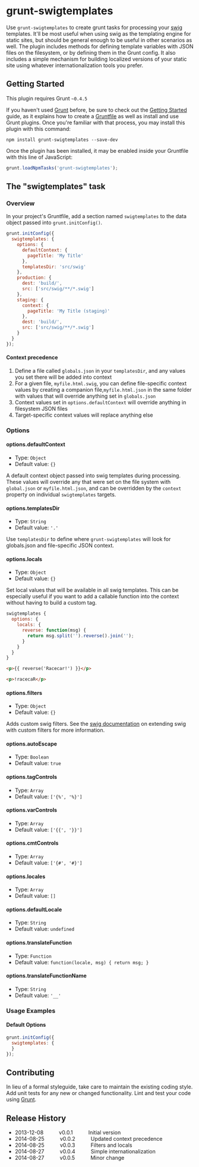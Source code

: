 # grunt-swigtemplates

Use `grunt-swigtemplates` to create grunt tasks for processing your [swig](http://paularmstrong.github.io/swig/)
templates. It'll be most useful when using swig as the templating engine for static sites, but should be general enough
to be useful in other scenarios as well. The plugin includes methods for defining template variables with JSON files
on the filesystem, or by defining them in the Grunt config. It also includes a simple mechanism for building localized
versions of your static site using whatever internationalization tools you prefer.


## Getting Started
This plugin requires Grunt `~0.4.5`

If you haven't used [Grunt](http://gruntjs.com/) before, be sure to check out the [Getting Started](http://gruntjs.com/getting-started) guide, as it explains how to create a [Gruntfile](http://gruntjs.com/sample-gruntfile) as well as install and use Grunt plugins. Once you're familiar with that process, you may install this plugin with this command:

```shell
npm install grunt-swigtemplates --save-dev
```

Once the plugin has been installed, it may be enabled inside your Gruntfile with this line of JavaScript:

```js
grunt.loadNpmTasks('grunt-swigtemplates');
```

## The "swigtemplates" task

### Overview
In your project's Gruntfile, add a section named `swigtemplates` to the data object passed into `grunt.initConfig()`.

```js
grunt.initConfig({
  swigtemplates: {
    options: {
      defaultContext: {
        pageTitle: 'My Title'
      },
      templatesDir: 'src/swig'
    },
    production: {
      dest: 'build/',
      src: ['src/swig/**/*.swig']
    },
    staging: {
      context: {
        pageTitle: 'My Title (staging)'
      },
      dest: 'build/',
      src: ['src/swig/**/*.swig']
    }
  }
});
```

#### Context precedence
1. Define a file called `globals.json` in your `templatesDir`, and any values you set there will be added into context
2. For a given file, `myfile.html.swig`, you can define file-specific context values by creating a companion file,`myfile.html.json` in the same folder with values that will override anything set in `globals.json`
3. Context values set in `options.defaultContext` will override anything in filesystem JSON files
4. Target-specific context values will replace anything else

### Options

#### options.defaultContext

 * Type: `Object`
 * Default value: `{}`

A default context object passed into swig templates during processing. These values will override any that were
set on the file system with `global.json` or `myfile.html.json`, and can be overridden by the `context` property
on individual `swigtemplates` targets.

#### options.templatesDir

* Type: `String`
* Default value: `'.'`

Use `templatesDir` to define where `grunt-swigtemplates` will look for globals.json and file-specific JSON context.

#### options.locals

* Type: `Object`
* Default value: `{}`

Set local values that will be available in all swig templates. This can be especially useful if you want to add a
callable function into the context without having to build a custom tag.

```js
swigtemplates {
  options: {
    locals: {
      reverse: function(msg) {
        return msg.split('').reverse().join('');
      }
    }
  }
}
```

```html
<p>{{ reverse('Racecar!') }}</p>
```

```html
<p>!racecaR</p>
```


#### options.filters

* Type: `Object`
* Default value: `{}`

Adds custom swig filters. See the [swig documentation](http://paularmstrong.github.io/swig/docs/extending/#filters)
on extending swig with custom filters for more information.


#### options.autoEscape

* Type: `Boolean`
* Default value: `true`

#### options.tagControls

* Type: `Array`
* Default value: `['{%', '%}']`

#### options.varControls
* Type: `Array`
* Default value: `['{{', '}}']`

#### options.cmtControls
* Type: `Array`
* Default value: `['{#', '#}']`

#### options.locales
* Type: `Array`
* Default value: `[]`

#### options.defaultLocale
* Type: `String`
* Default value: `undefined`

#### options.translateFunction
* Type: `Function`
* Default value: `function(locale, msg) { return msg; }`

#### options.translateFunctionName
* Type: `String`
* Default value: `'__'`



### Usage Examples

#### Default Options

```js
grunt.initConfig({
  swigtemplates: {
  }
});

```

## Contributing
In lieu of a formal styleguide, take care to maintain the existing coding style. Add unit tests for any new or changed functionality. Lint and test your code using [Grunt](http://gruntjs.com/).


## Release History

 * 2013-12-08   v0.0.1   Initial version
 * 2014-08-25   v0.0.2   Updated context precedence
 * 2014-08-25   v0.0.3   Filters and locals
 * 2014-08-27   v0.0.4   Simple internationalization
 * 2014-08-27   v0.0.5   Minor change


